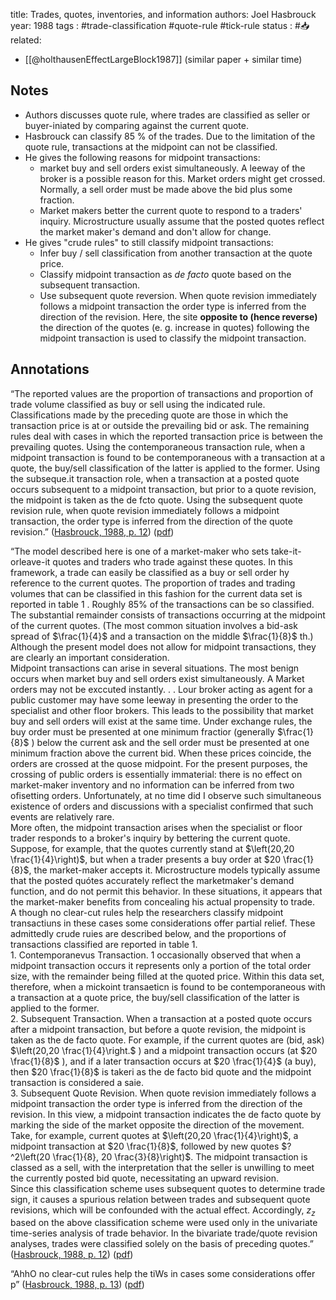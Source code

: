
title: Trades, quotes, inventories, and information
authors: Joel Hasbrouck
year: 1988
tags : #trade-classification #quote-rule #tick-rule 
status : #📥
related:
- [[@holthausenEffectLargeBlock1987]] (similar paper + similar time)
## Notes
- Authors discusses quote rule, where trades are classified as seller or buyer-iniated by comparing against the current quote.
- Hasbrouck can classify 85 % of the trades. Due to the limitation of the quote rule, transactions at the midpoint can not be classified.
- He gives the following reasons for midpoint transactions:
	- market buy and sell orders exist simultaneously. A leeway of the broker is a possible reason for this. Market orders might get crossed. Normally, a sell order must be made above the bid plus some fraction. 
	- Market makers better the current quote to respond to a traders' inquiry.  Microstructure usually assume that the posted quotes reflect the market maker's demand and don't allow for change.
- He gives "crude rules" to still classify midpoint transactions:
	- Infer buy / sell classification from another transaction at the quote price.
	- Classify midpoint transaction as *de facto* quote based on the subsequent transaction. 
	- Use subsequent quote reversion. When quote revision immediately follows a midpoint transaction the order type is inferred from the direction of the revision. Here, the site **opposite to (hence reverse)** the direction of the quotes (e. g. increase in quotes) following the midpoint transaction is used to classify the midpoint transaction.

## Annotations

“The reported values are the proportion of transactions and proportion of trade volume classified as buy or sell using the indicated rule. Classifications made by the preceding quote are those in which the transaction price is at or outside the prevailing bid or ask. The remaining rules deal with cases in which the reported transaction price is between the prevailing quotes. Using the contemporaneous transaction rule, when a midpoint transaction is found to be contemporaneous with a transaction at a quote, the buy/sell classification of the latter is applied to the former. Using the subseque.it transaction role, when a transaction at a posted quote occurs subsequent to a midpoint transaction, but prior to a quote revision, the midpoint is taken as the de fcto quote. Using the subsequent quote revision rule, when quote revision immediately follows a midpoint transaction, the order type is inferred from the direction of the quote revision.” ([Hasbrouck, 1988, p. 12](zotero://select/library/items/YVX8ZTJ8)) ([pdf](zotero://open-pdf/library/items/F954MPA7?page=12&annotation=T9CKH3Q8))

“The model described here is one of a market-maker who sets take-it-orleave-it quotes and traders who trade against these quotes. In this framework, a trade can easily be classified as a buy or sell order hy reference to the current quotes. The proportion of trades and trading volumes that can be classified in this fashion for the current data set is reported in table 1 . Roughly $85 \%$ of the transactions can be so classified.  
The substantial remainder consists of transactions occurring at the midpoint of the current quotes. (The most common situation involves a bid-ask spread of $\frac{1}{4}$ and a transaction on the middle $\frac{1}{8}$ th.) Although the present model does not allow for midpoint transactions, they are clearly an important consideration.  
Midpoint transactions can arise in several situations. The most benign occurs when market buy and sell orders exist simultaneously. A Market orders may not be exccuted instantly. . . Lour broker acting as agent for a public customer may have some leeway in presenting the order to the specialist and other floor brokers. This leads to the possibility that market buy and sell orders will exist at the same time. Under exchange rules, the buy order must be presented at one minimum fractior (generally $\frac{1}{8}$ ) below the current ask and the sell order must be presented at one minimum fraction above the current bid. When these prices coincide, the orders are crossed at the quose midpoint. For the present purposes, the crossing of public orders is essentially immaterial: there is no effect on market-maker inventory and no information can be inferred from two ofisetting orders. Unfortunately, at no time did I observe such simultaneous existence of orders and discussions with a specialist confirmed that such events are relatively rare.  
More often, the midpoint transaction arises when the specialist or floor trader responds to a broker's inquiry by bettering the current quote. Suppose, for example, that the quotes currently stand at $\left(20,20 \frac{1}{4}\right)$, but when a trader presents a buy order at $20 \frac{1}{8}$, the market-maker accepts it. Microstructure models typically assume that the posted quótes accurately reflect the marketmaker's demand function, and do not permit this behavior. In these situations, it appears that the market-maker benefits from concealing his actual propensity to trade.  
A though no clear-cut rules help the researchers classify midpoint transactiuns in these cases some considerations offer partial relief. These admittedly crude ruies are described below, and the proportions of transactions classified are reported in table 1.  
1\. Contemporanevus Transaction. 1 occasionally observed that when a midpoint transaction occurs it represents only a portion of the total order size, with the remainder being filled at the quoted price. Within this data set, therefore, when a mickoint transaeticn is found to be contemporaneous with a transaction at a quote price, the buy/sell classification of the latter is applied to the former.  
2\. Subsequent Transaction. When a transaction at a posted quote occurs after a midpoint transaction, but before a quote revision, the midpoint is taken as the de facto quote. For example, if the current quotes are (bid, ask) $\left(20,20 \frac{1}{4}\right.$ ) and a midpoint transaction occurs (at $20 \frac{1}{8}$ ), and if a later transaction occurs at $20 \frac{1}{4}$ (a buy), then $20 \frac{1}{8}$ is takeri as the de facto bid quote and the midpoint transaction is considered a saie.  
3\. Subsequent Quote Revision. When quote revision immediately follows a midpoint transaction the order type is inferred from the direction of the revision. In this view, a midpoint transaction indicates the de facto quote by marking the side of the market opposite the direction of the movement. Take, for example, current quotes at $\left(20,20 \frac{1}{4}\right)$, a midpoint transaction at $20 \frac{1}{8}$, followed by new quotes $?^2\left(20 \frac{1}{8}, 20 \frac{3}{8}\right)$. The midpoint transaction is classed as a sell, with the interpretation that the seller is unwilling to meet the currently posted bid quote, necessitating an upward revision.  
Since this classification scheme uses subsequent quotes to determine trade sign, it causes a spurious relation between trades and subsequent quote revisions, which will be confounded with the actual effect. Accordingly, $z_z$ based on the above classification scheme were used only in the univariate time-series analysis of trade behavior. In the bivariate trade/quote revision analyses, trades were classified solely on the basis of preceding quotes.” ([Hasbrouck, 1988, p. 12](zotero://select/library/items/YVX8ZTJ8)) ([pdf](zotero://open-pdf/library/items/F954MPA7?page=12&annotation=5YE35L42))

“AhhO no clear-cut rules help the tiWs in cases some considerations offer p” ([Hasbrouck, 1988, p. 13](zotero://select/library/items/YVX8ZTJ8)) ([pdf](zotero://open-pdf/library/items/F954MPA7?page=13&annotation=BGLRGJZX))